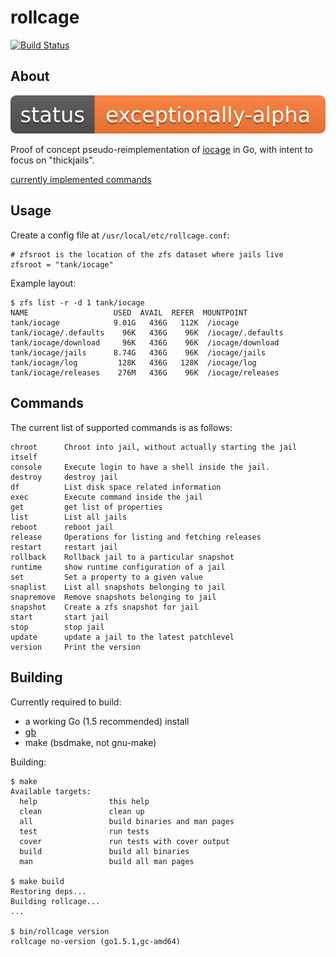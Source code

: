 # rollcage

[![Build Status](https://travis-ci.org/cactus/rollcage.png?branch=master)](https://travis-ci.org/cactus/rollcage)

## About

![status](.tools/alpha.png)

Proof of concept pseudo-reimplementation of [iocage][1] in Go, with intent to
focus on "thickjails".

[currently implemented commands][3]

## Usage

Create a config file at `/usr/local/etc/rollcage.conf`:

    # zfsroot is the location of the zfs dataset where jails live
    zfsroot = "tank/iocage"

Example layout:

    $ zfs list -r -d 1 tank/iocage
    NAME                   USED  AVAIL  REFER  MOUNTPOINT
    tank/iocage            9.01G   436G   112K  /iocage
    tank/iocage/.defaults    96K   436G    96K  /iocage/.defaults
    tank/iocage/download     96K   436G    96K  /iocage/download
    tank/iocage/jails      8.74G   436G    96K  /iocage/jails
    tank/iocage/log         128K   436G   128K  /iocage/log
    tank/iocage/releases    276M   436G    96K  /iocage/releases
    

## Commands

The current list of supported commands is as follows:

    chroot      Chroot into jail, without actually starting the jail itself
    console     Execute login to have a shell inside the jail.
    destroy     destroy jail
    df          List disk space related information
    exec        Execute command inside the jail
    get         get list of properties
    list        List all jails
    reboot      reboot jail
    release     Operations for listing and fetching releases
    restart     restart jail
    rollback    Rollback jail to a particular snapshot
    runtime     show runtime configuration of a jail
    set         Set a property to a given value
    snaplist    List all snapshots belonging to jail
    snapremove  Remove snapshots belonging to jail
    snapshot    Create a zfs snapshot for jail
    start       start jail
    stop        stop jail
    update      update a jail to the latest patchlevel
    version     Print the version

## Building

Currently required to build:

*   a working Go (1.5 recommended) install
*   [gb][2]
*   make (bsdmake, not gnu-make)

Building:

    $ make
    Available targets:
      help                this help
      clean               clean up
      all                 build binaries and man pages
      test                run tests
      cover               run tests with cover output
      build               build all binaries
      man                 build all man pages

    $ make build
    Restoring deps...
    Building rollcage...
    ...

    $ bin/rollcage version
    rollcage no-version (go1.5.1,gc-amd64)


[1]: https://github.com/iocage/iocage
[2]: http://getgb.io
[3]: https://gist.github.com/cactus/542d14aa96e86355ce7d
